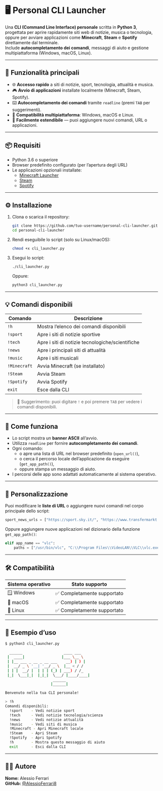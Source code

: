 # 🖥️ Personal CLI Launcher

Una **CLI (Command Line Interface) personale** scritta in **Python 3**, progettata per aprire rapidamente siti web di notizie, musica o tecnologia, oppure per avviare applicazioni come **Minecraft**, **Steam** e **Spotify** direttamente dal terminale.  
Include **autocompletamento dei comandi**, messaggi di aiuto e gestione multipiattaforma (Windows, macOS, Linux).

---

## 🚀 Funzionalità principali

- 🌐 **Accesso rapido** a siti di notizie, sport, tecnologia, attualità e musica.  
- 🎮 **Avvio di applicazioni** installate localmente (Minecraft, Steam, Spotify).  
- ⌨️ **Autocompletamento dei comandi** tramite `readline` (premi `TAB` per suggerimenti).  
- 🧠 **Compatibilità multipiattaforma**: Windows, macOS e Linux.  
- 🧩 **Facilmente estendibile** — puoi aggiungere nuovi comandi, URL o applicazioni.

---

## 📦 Requisiti

- Python 3.6 o superiore  
- Browser predefinito configurato (per l’apertura degli URL)  
- Le applicazioni opzionali installate:
  - [Minecraft Launcher](https://www.minecraft.net/)
  - [Steam](https://store.steampowered.com/)
  - [Spotify](https://www.spotify.com/)

---

## ⚙️ Installazione

1. Clona o scarica il repository:
   ```bash
   git clone https://github.com/tuo-username/personal-cli-launcher.git
   cd personal-cli-launcher
   ```

2. Rendi eseguibile lo script (solo su Linux/macOS):
   ```bash
   chmod +x cli_launcher.py
   ```

3. Esegui lo script:
   ```bash
   ./cli_launcher.py
   ```
   Oppure:
   ```bash
   python3 cli_launcher.py
   ```

---

## 💡 Comandi disponibili

| Comando | Descrizione |
|----------|-------------|
| `!h` | Mostra l’elenco dei comandi disponibili |
| `!sport` | Apre i siti di notizie sportive |
| `!tech` | Apre i siti di notizie tecnologiche/scientifiche |
| `!news` | Apre i principali siti di attualità |
| `!music` | Apre i siti musicali |
| `!Minecraft` | Avvia Minecraft (se installato) |
| `!Steam` | Avvia Steam |
| `!Spotify` | Avvia Spotify |
| `exit` | Esce dalla CLI |

> 💬 Suggerimento: puoi digitare `!` e poi premere `TAB` per vedere i comandi disponibili.

---

## 🧠 Come funziona

- Lo script mostra un **banner ASCII** all’avvio.  
- Utilizza `readline` per fornire **autocompletamento dei comandi**.  
- Ogni comando:
  - o apre una lista di URL nel browser predefinito (`open_url()`),
  - o cerca il percorso locale dell’applicazione da eseguire (`get_app_path()`),
  - oppure stampa un messaggio di aiuto.  
- I percorsi delle app sono adattati automaticamente al sistema operativo.

---

## 🧩 Personalizzazione

Puoi modificare le **liste di URL** o aggiungere nuovi comandi nel corpo principale dello script:
```python
sport_news_urls = ["https://sport.sky.it/", "https://www.transfermarkt.it/"]
```

Oppure aggiungere nuove applicazioni nel dizionario della funzione `get_app_path()`:
```python
elif app_name == "vlc":
    paths = ["/usr/bin/vlc", "C:\\Program Files\\VideoLAN\\VLC\\vlc.exe"]
```

---

## 🛠️ Compatibilità

| Sistema operativo | Stato supporto |
|--------------------|----------------|
| 🪟 Windows | ✅ Completamente supportato |
| 🍎 macOS | ✅ Completamente supportato |
| 🐧 Linux | ✅ Completamente supportato |

---

## 📸 Esempio d’uso

```bash
$ python3 cli_launcher.py

  ______                   ____ ___  
 |  ____|                 |___ \__ \ 
 | |__ ___ _ __ _ __ ___    __) | ) |
 |  __/ _ \ '__| '__/ _ \  |__ < / / 
 | | |  __/ |  | | | (_) | ___) / /_ 
 |_|  \___|_|  |_|_|  \___/ |____/____|
                      ______         
                     |______|        

Benvenuto nella tua CLI personale!

> !h
Comandi disponibili:
  !sport    - Vedi notizie sport
  !tech     - Vedi notizie tecnologia/scienza
  !news     - Vedi notizie attualità
  !music    - Vedi siti di musica
  !Minecraft - Apri Minecraft locale
  !Steam    - Apri Steam
  !Spotify  - Apri Spotify
  !h        - Mostra questo messaggio di aiuto
  exit      - Esci dalla CLI
```

---

## 🧑‍💻 Autore

**Nome:** Alessio Ferrari  
**GitHub:** [@AlessioFerrari8](https://github.com/AlessioFerrari8)

